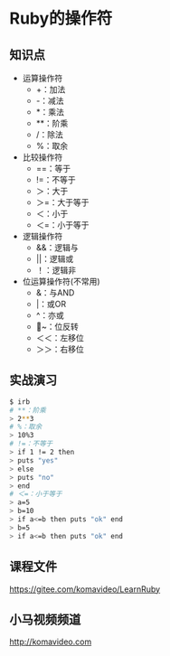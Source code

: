 Ruby的操作符
===========

## 知识点

* 运算操作符
  + +：加法
  + -：减法
  + *：乘法
  + **：阶乘
  + /：除法
  + %：取余
* 比较操作符
  + ==：等于
  + !=：不等于
  + ＞：大于
  + ＞=：大于等于
  + ＜：小于
  + ＜=：小于等于
* 逻辑操作符
  + &&：逻辑与
  + ||：逻辑或
  + ！：逻辑非
* 位运算操作符(不常用)
  + &：与AND
  + |：或OR
  + ^：亦或
  + ~：位反转
  + ＜＜：左移位
  + ＞＞：右移位

## 实战演习
~~~bash
$ irb
# **：阶乘
> 2**3
# %：取余
> 10%3
# !=：不等于
> if 1 != 2 then
> puts "yes"
> else
> puts "no"
> end
# ＜=：小于等于
> a=5
> b=10
> if a<=b then puts "ok" end
> b=5
> if a<=b then puts "ok" end
~~~

## 课程文件

https://gitee.com/komavideo/LearnRuby

## 小马视频频道

http://komavideo.com
